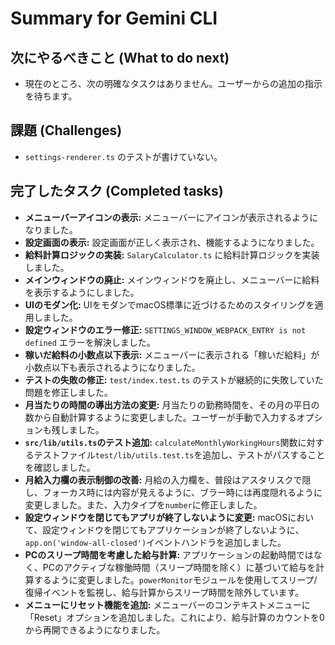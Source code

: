 # Summary for Gemini CLI

## 次にやるべきこと (What to do next)
- 現在のところ、次の明確なタスクはありません。ユーザーからの追加の指示を待ちます。

## 課題 (Challenges)
- `settings-renderer.ts` のテストが書けていない。

## 完了したタスク (Completed tasks)
-   **メニューバーアイコンの表示:** メニューバーにアイコンが表示されるようになりました。
-   **設定画面の表示:** 設定画面が正しく表示され、機能するようになりました。
-   **給料計算ロジックの実装:** `SalaryCalculator.ts` に給料計算ロジックを実装しました。
-   **メインウィンドウの廃止:** メインウィンドウを廃止し、メニューバーに給料を表示するようにしました。
-   **UIのモダン化:** UIをモダンでmacOS標準に近づけるためのスタイリングを適用しました。
-   **設定ウィンドウのエラー修正:** `SETTINGS_WINDOW_WEBPACK_ENTRY is not defined` エラーを解決しました。
-   **稼いだ給料の小数点以下表示:** メニューバーに表示される「稼いだ給料」が小数点以下も表示されるようになりました。
-   **テストの失敗の修正:** `test/index.test.ts` のテストが継続的に失敗していた問題を修正しました。
-   **月当たりの時間の導出方法の変更:** 月当たりの勤務時間を、その月の平日の数から自動計算するように変更しました。ユーザーが手動で入力するオプションも残しました。
-   **`src/lib/utils.ts`のテスト追加:** `calculateMonthlyWorkingHours`関数に対するテストファイル`test/lib/utils.test.ts`を追加し、テストがパスすることを確認しました。
-   **月給入力欄の表示制御の改善:** 月給の入力欄を、普段はアスタリスクで隠し、フォーカス時には内容が見えるように、ブラー時には再度隠れるように変更しました。また、入力タイプを`number`に修正しました。
-   **設定ウィンドウを閉じてもアプリが終了しないように変更:** macOSにおいて、設定ウィンドウを閉じてもアプリケーションが終了しないように、`app.on('window-all-closed')`イベントハンドラを追加しました。
-   **PCのスリープ時間を考慮した給与計算:** アプリケーションの起動時間ではなく、PCのアクティブな稼働時間（スリープ時間を除く）に基づいて給与を計算するように変更しました。`powerMonitor`モジュールを使用してスリープ/復帰イベントを監視し、給与計算からスリープ時間を除外しています。
-   **メニューにリセット機能を追加:** メニューバーのコンテキストメニューに「Reset」オプションを追加しました。これにより、給与計算のカウントを0から再開できるようになりました。
